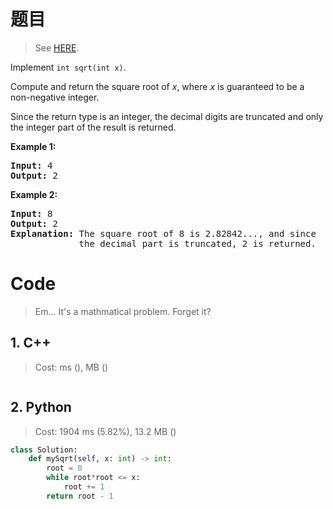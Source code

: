 # 题目

> See [HERE](https://leetcode.com/problems/sqrtx/).

<div><p>Implement <code>int sqrt(int x)</code>.</p>

<p>Compute and return the square root of <em>x</em>, where&nbsp;<em>x</em>&nbsp;is guaranteed to be a non-negative integer.</p>

<p>Since the return type&nbsp;is an integer, the decimal digits are truncated and only the integer part of the result&nbsp;is returned.</p>

<p><strong>Example 1:</strong></p>

<pre><strong>Input:</strong> 4
<strong>Output:</strong> 2
</pre>

<p><strong>Example 2:</strong></p>

<pre><strong>Input:</strong> 8
<strong>Output:</strong> 2
<strong>Explanation:</strong> The square root of 8 is 2.82842..., and since 
&nbsp;            the decimal part is truncated, 2 is returned.
</pre>
</div>

# Code

> Em... It's a mathmatical problem. Forget it?

## 1. C++

> Cost: ms (), MB ()

```C++

```

## 2. Python

> Cost: 1904 ms (5.82%), 13.2 MB ()

```Python
class Solution:
    def mySqrt(self, x: int) -> int:
        root = 0
        while root*root <= x:
            root += 1
        return root - 1
```
